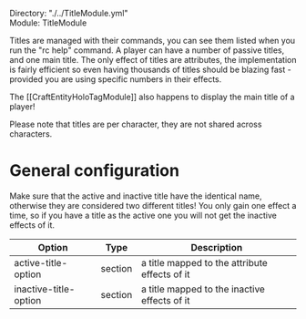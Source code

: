 Directory: "./../TitleModule.yml"  
Module: TitleModule

Titles are managed with their commands, you can see them listed when you run the "rc help" command. A player can have a number of passive titles, and one main title. The only effect of titles are attributes, the implementation is fairly efficient so even having thousands of titles should be blazing fast - provided you are using specific numbers in their effects.

The [[CraftEntityHoloTagModule]] also happens to display the main title of a player!

Please note that titles are per character, they are not shared across characters.

# General configuration

Make sure that the active and inactive title have the identical name, otherwise they are considered two different titles! You only gain one effect a time, so if you have a title as the active one you will not get the inactive effects of it.

| Option | Type | Description |
|-|-|-|
| active-title-option | section | a title mapped to the attribute effects of it |
| inactive-title-option | section | a title mapped to the inactive effects of it |